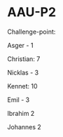 # AAU-P2

Challenge-point:

Asger - 1

Christian: 7

Nicklas - 3

Kennet: 10

Emil - 3

Ibrahim  2

Johannes 2

